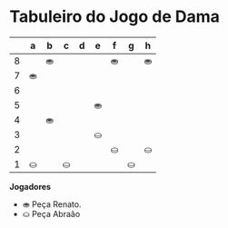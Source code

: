 # Tabuleiro do Jogo de Dama

|   | a | b | c | d | e | f | g | h |
|---|---|---|---|---|---|---|---|---|
| 8 |   | ⛂ |   |  |   | ⛂ |   | ⛂ |
| 7 | ⛂ |   |  |   |  |   |  |   |
| 6 |   |  |   |  |   |  |   |  |
| 5 |   |   |   |   |   ⛂ |   |   |   |
| 4 |   |  ⛂  || | |  |    |    |  
| 3 |  |   | |   | ⛀  |   | |   |
| 2 |   |  |   | |   | ⛀ |   | ⛀ |
| 1 | ⛀ |   | ⛀ |   |  |   | ⛀ |   |

**Jogadores**

- ⛂ Peça Renato.
- ⛀ Peça Abraão